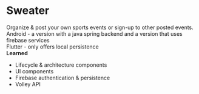# Sweater
Organize & post your own sports events or sign-up to other posted events. <br/>
Android - a version with a java spring backend and a version that uses firebase services <br/>
Flutter - only offers local persistence <br/>
**Learned**
* Lifecycle & architecture components
* UI components
* Firebase authentication & persistence
* Volley API

